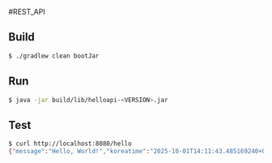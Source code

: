 #REST_API

## Build
```bash
$ ./gradlew clean bootJar
```

## Run
```bash
$ java -jar build/lib/helloapi-<VERSION>.jar
```

## Test
```bash
$ curl http://localhost:8080/hello
{"message":"Hello, World!","koreatime":"2025-10-01T14:11:43.485169240+09:00[Asia/Seoul]","timestamp":1759295503485}%  
```


